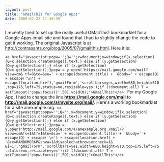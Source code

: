 ```yaml
---
layout: post
title: "GMailThis for Google Apps"
date: 2009-02-22 11:10:35
---
```


I recently tried to set up the really useful GMailThis! bookmarklet for a Google Apps email site and found that I had to slightly change the code to get it working. The original Javascript is at http://contrapants.org/blog/2005/07/gmailthis.html. Here it is: 

`
<a href="javascript:popw='';Q='';x=document;y=window;if(x.selection) {Q=x.selection.createRange().text;} else if (y.getSelection) 
{Q=y.getSelection();} else if (x.getSelection) {Q=x.getSelection();}popw = y.open('https://mail.google.com/mail?view=cm&
tf=0&to=&su=' + escape(document.title) + '&body=' + escape(Q) + escape('\n') + 
escape(location.href),'gmailForm','scrollbars=yes,width=680,height=510,top=175,left=75,status=no,resizable=yes');if (!document.all)
 T = setTimeout('popw.focus()',50);void(0);">GmailThis!</a> 
` For my Google App, I had to change the line **https://mail.google.com/mail** to **http://mail.google.com/a/mysite.org/mail/**. Here's a working bookmarklet for a site anexample.org. `
<a href="javascript:popw='';Q='';x=document;y=window;if(x.selection) {Q=x.selection.createRange().text;} else if (y.getSelection)
 {Q=y.getSelection();} else if (x.getSelection) {Q=x.getSelection();}popw = y.open('http://mail.google.com/a/anexample.org
/mail/?view=cm&fs=1&tf=1&to=&su=' + escape(document.title) + '&body=' + escape(Q) + escape('\n') + escape(location.href) + 
'&zx=RANDOMCRAP&shva=1&disablechatbrowsercheck=1&
ui=1','gmailForm','scrollbars=yes,width=680,height=510,top=175,left=75,status=no,resizable=yes');if (!document.all) T = 
setTimeout('popw.focus()',50);void(0);">GmailThis!</a>
`